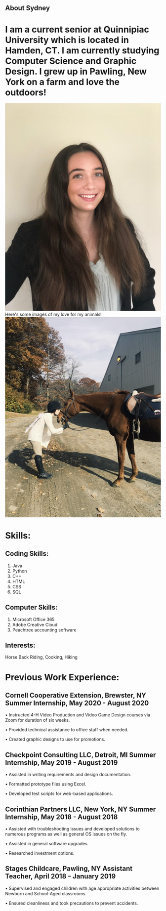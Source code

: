 ## **About Sydney**

# I am a current senior at Quinnipiac University which is located in Hamden, CT. I am currently studying Computer Science and Graphic Design. I grew up in Pawling, New York on a farm and love the outdoors!

![Sydney](sydney.jpg)
Here's some images of my love for my animals!
![Horse Back Riding](horse.jpg)

# **Skills:**

## **Coding Skills:**
1. Java
2. Python
3. C++
4. HTML
5. CSS
6. SQL

## **Computer Skills:**
1. Microsoft Office 365
2. Adobe Creative Cloud
3. Peachtree accounting software

## **Interests:**
Horse Back Riding, Cooking, Hiking

# **Previous Work Experience:**

## Cornell Cooperative Extension, Brewster, NY Summer Internship, May 2020 - August 2020
• Instructed 4-H Video Production and Video Game Design courses via Zoom for duration of six weeks.


• Provided technical assistance to office staff when needed.


• Created graphic designs to use for promotions.

## Checkpoint Consulting LLC, Detroit, MI Summer Internship, May 2019 - August 2019
• Assisted in writing requirements and design documentation.


• Formatted prototype files using Excel.


• Developed test scripts for web-based applications.

## Corinthian Partners LLC, New York, NY Summer Internship, May 2018 - August 2018
• Assisted with troubleshooting issues and developed solutions to numerous programs as well as general OS issues on the fly.


• Assisted in general software upgrades.


• Researched investment options.

## Stages Childcare, Pawling, NY Assistant Teacher, April 2018 – January 2019
• Supervised and engaged children with age appropriate activities between Newborn and School-Aged classrooms.


• Ensured cleanliness and took precautions to prevent accidents.

